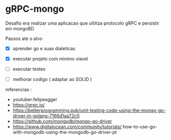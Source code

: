 # gRPC-mongo

Desafio era realizar uma aplicacao que ultiliza protocolo gRPC e persistir em mongoBD

Passos ate o alvo  
 - [x] aprender go e suas dialeticas
 - [x] executar projeto com minimo viavel
 - [ ] executar testes
 - [ ] melhorar codigo ( adaptar ao SOLID )



referencias :
- youtuber:felipeagger
- https://grpc.io/ 
- https://betterprogramming.pub/unit-testing-code-using-the-mongo-go-driver-in-golang-7166d1aa72c0
- https://github.com/mongodb/mongo-go-driver
- https://www.digitalocean.com/community/tutorials/   how-to-use-go-with-mongodb-using-the-mongodb-go-driver-pt
